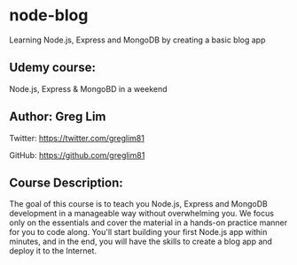 # node-blog

Learning Node.js, Express and MongoDB by creating a basic blog app

## Udemy course: 

Node.js, Express & MongoBD in a weekend

## Author: Greg Lim 

Twitter: https://twitter.com/greglim81

GitHub: https://github.com/greglim81

## Course Description:

The goal of this course is to teach you Node.js, Express and MongoDB development in a manageable way without overwhelming you. We focus only on the essentials and cover the material in a hands-on practice manner for you to code along.  You'll start building your first Node.js app within minutes, and in the end, you will have the skills to create a blog app and deploy it to the Internet.
